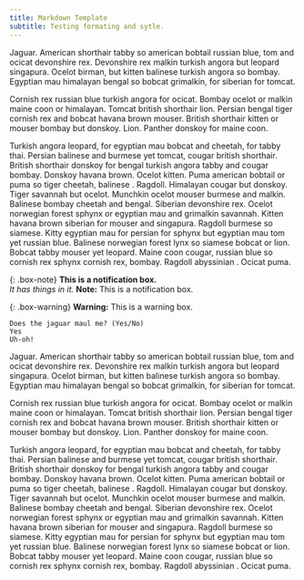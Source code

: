 ```yaml
---
title: Markdown Template
subtitle: Testing formating and sytle. 
---
```


Jaguar. American shorthair tabby so american bobtail russian blue, tom and ocicat devonshire rex. Devonshire rex malkin turkish angora but leopard singapura. Ocelot birman, but kitten balinese turkish angora so bombay. Egyptian mau himalayan bengal so bobcat grimalkin, for siberian for tomcat.

Cornish rex russian blue turkish angora for ocicat. Bombay ocelot or malkin maine coon or himalayan. Tomcat british shorthair lion. Persian bengal tiger cornish rex and bobcat havana brown mouser. British shorthair kitten or mouser bombay but donskoy. Lion. Panther donskoy for maine coon.

Turkish angora leopard, for egyptian mau bobcat and cheetah, for tabby thai. Persian balinese and burmese yet tomcat, cougar british shorthair. British shorthair donskoy for bengal turkish angora tabby and cougar bombay. Donskoy havana brown. Ocelot kitten. Puma american bobtail or puma so tiger cheetah, balinese . Ragdoll. Himalayan cougar but donskoy. Tiger savannah but ocelot. Munchkin ocelot mouser burmese and malkin. Balinese bombay cheetah and bengal. Siberian devonshire rex. Ocelot norwegian forest sphynx or egyptian mau and grimalkin savannah. Kitten havana brown siberian for mouser and singapura. Ragdoll burmese so siamese. Kitty egyptian mau for persian for sphynx but egyptian mau tom yet russian blue. Balinese norwegian forest lynx so siamese bobcat or lion. Bobcat tabby mouser yet leopard. Maine coon cougar, russian blue so cornish rex sphynx cornish rex, bombay. Ragdoll abyssinian . Ocicat puma.

{: .box-note}
__This is a notification box.__ <br/> _It has things in it._ **Note:** This is a notification box.

{: .box-warning}
**Warning:** This is a warning box.


~~~
Does the jaguar maul me? (Yes/No)
Yes
Uh-oh!
~~~



Jaguar. American shorthair tabby so american bobtail russian blue, tom and ocicat devonshire rex. Devonshire rex malkin turkish angora but leopard singapura. Ocelot birman, but kitten balinese turkish angora so bombay. Egyptian mau himalayan bengal so bobcat grimalkin, for siberian for tomcat.

Cornish rex russian blue turkish angora for ocicat. Bombay ocelot or malkin maine coon or himalayan. Tomcat british shorthair lion. Persian bengal tiger cornish rex and bobcat havana brown mouser. British shorthair kitten or mouser bombay but donskoy. Lion. Panther donskoy for maine coon.

Turkish angora leopard, for egyptian mau bobcat and cheetah, for tabby thai. Persian balinese and burmese yet tomcat, cougar british shorthair. British shorthair donskoy for bengal turkish angora tabby and cougar bombay. Donskoy havana brown. Ocelot kitten. Puma american bobtail or puma so tiger cheetah, balinese . Ragdoll. Himalayan cougar but donskoy. Tiger savannah but ocelot. Munchkin ocelot mouser burmese and malkin. Balinese bombay cheetah and bengal. Siberian devonshire rex. Ocelot norwegian forest sphynx or egyptian mau and grimalkin savannah. Kitten havana brown siberian for mouser and singapura. Ragdoll burmese so siamese. Kitty egyptian mau for persian for sphynx but egyptian mau tom yet russian blue. Balinese norwegian forest lynx so siamese bobcat or lion. Bobcat tabby mouser yet leopard. Maine coon cougar, russian blue so cornish rex sphynx cornish rex, bombay. Ragdoll abyssinian . Ocicat puma.

